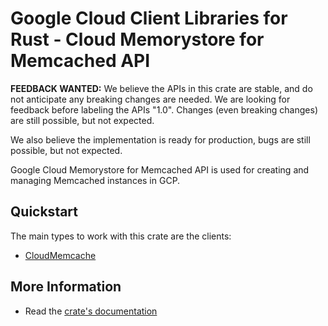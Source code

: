 # Google Cloud Client Libraries for Rust - Cloud Memorystore for Memcached API

<!-- Code generated by sidekick. DO NOT EDIT. -->

**FEEDBACK WANTED:** We believe the APIs in this crate are stable, and
do not anticipate any breaking changes are needed. We are looking for
feedback before labeling the APIs "1.0". Changes (even breaking changes)
are still possible, but not expected.

We also believe the implementation is ready for production, bugs are
still possible, but not expected.

Google Cloud Memorystore for Memcached API is used for creating and
managing Memcached instances in GCP.

## Quickstart

The main types to work with this crate are the clients:

- [CloudMemcache]

## More Information

- Read the [crate's documentation](https://docs.rs/google-cloud-memcache-v1/latest/google-cloud-memcache-v1)

[CloudMemcache]: https://docs.rs/google-cloud-memcache-v1/latest/google_cloud_memcache_v1/client/struct.CloudMemcache.html
